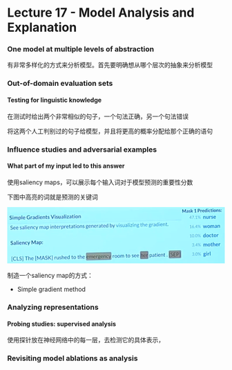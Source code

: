 # Lecture 17 - Model Analysis and Explanation

### One model at multiple levels of abstraction

有非常多样化的方式来分析模型。首先要明确想从哪个层次的抽象来分析模型

### Out-of-domain evaluation sets

#### Testing for linguistic knowledge

在测试时给出两个非常相似的句子，一个句法正确，另一个句法错误

将这两个人工判别过的句子给模型，并且将更高的概率分配给那个正确的语句

### Influence studies and adversarial examples

#### What part of my input led to this answer

使用saliency maps，可以展示每个输入词对于模型预测的重要性分数

下图中高亮的词就是预测的关键词

![image-20240109151105116](./img/l17-salient_map.png)

制造一个saliency map的方式：

- Simple gradient method

### Analyzing representations

#### Probing studies: supervised analysis

使用探针放在神经网络中的每一层，去检测它的具体表示，

### Revisiting model ablations as analysis

